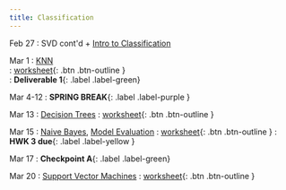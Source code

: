 ```yaml
---
title: Classification
---
```


Feb 27 
: SVD cont'd + [Intro to Classification](https://github.com/gallettilance/CS506-Spring2023/raw/master/slides/10_Classification_KNN.pdf) 

Mar 1 
: [KNN](https://github.com/gallettilance/CS506-Spring2023/raw/master/slides/10_Classification_KNN.pdf)  
  : [worksheet](https://raw.githubusercontent.com/gallettilance/CS506-Spring2023/master/worksheets/worksheet_09.ipynb){: .btn .btn-outline }  
    : **Deliverable 1**{: .label .label-green} 

Mar 4-12 
: **SPRING BREAK**{: .label .label-purple }

Mar 13 
: [Decision Trees](https://github.com/gallettilance/CS506-Spring2023/raw/master/slides/11_Decision_Trees.pdf) 
  : [worksheet](https://raw.githubusercontent.com/gallettilance/CS506-Spring2023/master/worksheets/worksheet_10.ipynb){: .btn .btn-outline } 

Mar 15 
: [Naive Bayes](https://github.com/gallettilance/CS506-Spring2023/raw/master/slides/12_Naive_Bayes.pdf), [Model Evaluation](https://github.com/gallettilance/CS506-Spring2023/raw/master/slides/13_Model_Evaluation_and_Ensemble_Methods.pdf) 
  : [worksheet](https://raw.githubusercontent.com/gallettilance/CS506-Spring2023/master/worksheets/worksheet_11.ipynb){: .btn .btn-outline } 
    : **HWK 3 due**{: .label .label-yellow } 

Mar 17
: **Checkpoint A**{: .label .label-green}

Mar 20 
: [Support Vector Machines](https://github.com/gallettilance/CS506-Spring2023/raw/master/slides/14_Support_Vector_Machines.pdf) 
  : [worksheet](https://raw.githubusercontent.com/gallettilance/CS506-Spring2023/master/worksheets/worksheet_12.ipynb){: .btn .btn-outline }  
